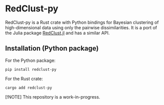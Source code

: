 # RedClust-py

RedClust-py is a Rust crate with Python bindings for Bayesian clustering of high-dimensional data using only the pairwise dissimilarities.
It is a port of the Julia package [RedClust.jl](https://github.com/abhinavnatarajan/RedClust.jl) and has a similar API.

## Installation (Python package)
For the Python package:
```shell
pip install redclust-py
```
For the Rust crate:
```shell
cargo add redclust-py
```

[!NOTE] This repository is a work-in-progress.
